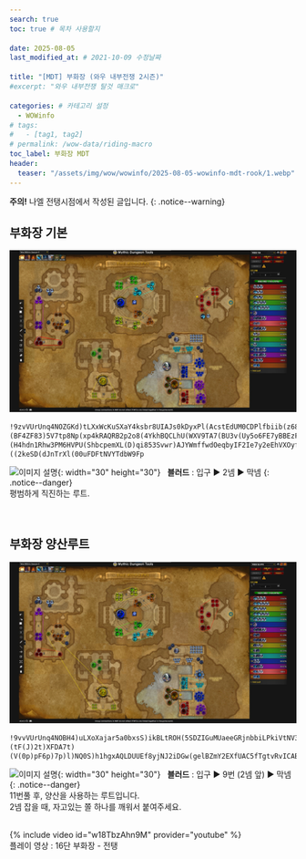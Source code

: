 ```yaml
---
search: true
toc: true # 목차 사용할지

date: 2025-08-05
last_modified_at: # 2021-10-09 수정날짜

title: "[MDT] 부화장 (와우 내부전쟁 2시즌)"
#excerpt: "와우 내부전쟁 탈것 매크로"

categories: # 카테고리 설정
  - WOWinfo
# tags:
#   - [tag1, tag2]
# permalink: /wow-data/riding-macro
toc_label: 부화장 MDT
header:
  teaser: "/assets/img/wow/wowinfo/2025-08-05-wowinfo-mdt-rook/1.webp"
---
```

**주의!** 나엘 전탱시점에서 작성된 글입니다.
{: .notice--warning}  

## 부화장 기본

![이미지 설명](/assets/img/wow/wowinfo/2025-08-05-wowinfo-mdt-rook/1.webp)

```  
!9zvVUrUnq4NOZGKd)tLXxWcKuSXaY4ksbr8UIAJs0kDyxPl(AcstEdUM0CDPlfbiib(z68L3HqodLeLx7yliSIC4h)MV5BOKJ7U1vExvvF3B8No30352QKGRCFFB)PBUR1pm4)QU6EmSXH(xhhVP7G7Axz34XD(tVE88q)rC8ZUTMNS0Q7DB1HXWGsd(M7Ah9NdiULt3Ixc3wMBleVpeFkBIngbtz0mM0YaJ1w4QFLsUemSkyRwbfgnWfstHrkJbdlblPGdHXXi1sLwRe2yykKg8LGvjKzltSXcmMjSaaaPrzt4petZSG3OLffboOuIcMqRmj8HyidrDIOHbScWWn2q(fiJnX2z1ad2UsM4ltu8stWzV4m8xCgXlmt8)Yb)9H7p(p)Y)(BF4ZF83)5V7tp8Np(xp4kRAQRB2p2o8(4YkhBQCLhU(WXV9TA7(BU3v(Uy5o6FE7yBBEzFA3YQ3uQRYRQACidoNeVWiIx64GPAAsttQvsBgsUrxzDnl838wnTFgenBkvrWxzPSzwgKPl4P1SLqNIVGKowUFi3vPZDvY5KDb1AfBXMQNzzMejOLjGCEcundsMgbbUodAOkkblBovyPhNHMNJPyI4zsWk(VY1dz7fJvx73Tml8mciJj811tLTP(bQ0Bx5gK5KIt2brQKzYqSIh33LMcGYqBo85MjiZSapNzzgjjHuros2fUTU90SsdLx6zEsxRMap1XM71w6IlYSPAS2AqFfKLrsmGN3nLA6NA5eZYorHyv2EPxjUWO14jL1SdxGj7owmilnNApjXoaBKBCICCfMkXAyCny1l11o4MSj8mrFMKPYoTI59hOwbGucGugijnw68HcsCyibKKwkteqksSEQNrs5KuruwM4SmrAfr6TkoLzsZSgDzlWK9ovsNslZkTN0FEXQ0srElTMkWwmT0fyAzyyAzOAUbW0YqPL2K01ckTemkTeckTeaLwOPm)4(l6HgW8oN26vmuNSUcIH0XY60HYWk0nx2xnGQ5Tx0xWvRm)pXGo3ZIVoA)4Pt(UHBcVsjkbtpxoUR1)oFBm(sFN)47)IZNBo0Dmm3z3TzR8lh7o477WpqHhkMHxW5pg)WMDUYZ(w)(H4hdn1Rhw3PM6HVPU(ShbcpemXL(D)qi853Svwr)AJYWmffwdOeqbyIF2Ie7y2eEhVXOyfgbOcFKqOWeMA6RdcA51r8l)8h)1p93)XJp8H4M0fgCGoQEAdk5A7viGLVsOKxDbaRxkKVuL1ELIwQuBUc(FxA4h)K3)J4ehRAI4uFY7)((2keSD(dJnTrXl(00uFDFtNVYTdbW9Fp
```  
![이미지 설명](https://wow.zamimg.com/images/wow/icons/large/spell_nature_bloodlust.jpg){: width="30" height="30"} 
&nbsp;&nbsp;**블러드** : 입구 ▶ 2넴 ▶ 막넴
{: .notice--danger}  
평범하게 직진하는 루트.  
<br>
<br>

## 부화장 양산루트

![이미지 설명](/assets/img/wow/wowinfo/2025-08-05-wowinfo-mdt-rook/2.webp)

```
!9vvVUrUnq4NOBH4)uLXoXajar5a0bxsS)ikBLtROH(5SDZIGuMUaeeGRjnbbiLPkiVtNV3HqYHsI0R9zBSELMHFZ3mZ3muHuVtvURQY0DTUFOX0PkyuIQ8GP10)2DT6Xr932vBCUL8UQhufCvz30X96(lNggnhV0zFqviSionA8p20DJ6c7r9oeo717AN0dwelqWhU)WQImvbX95O7PidxjWzmbplJkZicPmxv)ggD1zsIZsoJKl4eeMkYfuQZzYQZuWzRBiVNCkJZzyPZnMNgOvNzbKZwnCLKKLjShGqiubtgWF0vnIC(konp3YbgdNNH5mraFIZLrxncOHGiXebsiT5NLmYaBxQgENLjLj0QH8xZak7vTGEvl4xXI73Yr9d2p)0)(tF(J)2t)XFDA7t)(V(0p)pF6p)7p)l)NQ0S)h1hgxAQLDUUEf8yjNJ2iDGw(gelBZmY2EXfUAC5fTgtvRvICABDtV7F3n126JRxjKIgIl3qa0Wm6g2xant3PTJ97gU1(1(tBV)wDN(dA73ASgpyoQhoTD)UdV3AUU29gtBL5(oiYKZImtk3WGit5InKVqKV20uzL8D6tB)Et3WyVzOz8X5I59A979N4dUrbxC6BQh)H66bnudDcpVNhM671DJV1vpkqSLxuoTV1MkTEEzZQJp(vddn30D0ABWF4zp)6PUB0Mo)alcjDDs9r3y5Ev5GU121Ct9HopZDqxXpE8CwvenxcsuO0ZJNb5EdcVbQ)pWpM3ejAc0AiiTdc5XWggvzDDM9NL4nhum6SP9cmlgsE8qBYqjjbEopBDZXSlI4eedmhtscjgEPptki(oFbjlb6AMf6foaJpa)4je3tvbK9l4d7zKrasQCfJ1mefNHSyglGqXIRyYOjzCYUY8zAfbhnUGXw53mxYYQR17xDIeXPvFW6665ZoVMdqtQIfp0Kmh0niq4GJRavixCx31rG8ugdFSQJOwLve1liRwqIciLhJKCLBPBDfX0ftvNjNE2YyoaEyrCs7Bz5CEODdtroXKyDOkKruVdlDJ5E3ZeCouHb15XvC8jaDl6fewUdItoin(GR9LyEtH3sXWyEyuN65ofM0PsG95a99LNcwqJtflX9LuxbH1mHeRkXvkWGgfhgfT3B6Oap3tbrMNcCHNccOeliEkiqVyONfT(g1ZvERxMcnmmC1mgd73i(G6LeX3Hgx(HwakpOjyj5hpjX4b5duB5WouEydkjjgIZ12J(w27otBox(yj6qrIIfVm(eUL6yvJdQ96BMAAD3yyDSSUxRV1En53zA60vUlrMFdGAzvtDDZHPw7TDwilNAQuLp8nvxE4XU7U7Ody1)d
```

![이미지 설명](https://wow.zamimg.com/images/wow/icons/large/spell_nature_bloodlust.jpg){: width="30" height="30"} 
&nbsp;&nbsp;**블러드** : 입구 ▶ 9번 (2넴 앞) ▶ 막넴
{: .notice--danger}  
11번풀 후, 양산을 사용하는 루트입니다.  
2넴 잡을 때, 자고있는 쫄 하나를 깨워서 붙여주세요.  
<br>

{% include video id="w18TbzAhn9M" provider="youtube" %}  
플레이 영상 : 16단 부화장 - 전탱
<br>
<br>